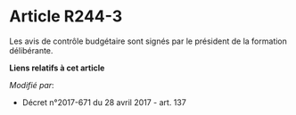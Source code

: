 # Article R244-3

Les avis de contrôle budgétaire sont signés par le président de la formation délibérante.

**Liens relatifs à cet article**

_Modifié par_:

  - Décret n°2017-671 du 28 avril 2017 - art. 137
